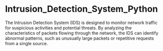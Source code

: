 # Intrusion_Detection_System_Python
The Intrusion Detection System (IDS) is designed to monitor network traffic for suspicious activities and potential threats. By analyzing the characteristics of packets flowing through the network, the IDS can identify abnormal patterns, such as unusually large packets or repetitive requests from a single source.
